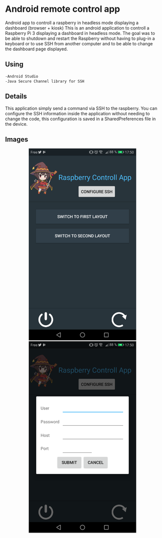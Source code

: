 # Android remote control app
Android app to controll a raspberry in headless mode displaying a dashboard (browser + kiosk)
This is an android application to controll a Raspberry Pi 3 displaying a dashboard in headless mode. 
The goal was to be able to shutdown and restart the Raspberry without having to plug-in a keyboard or to use SSH from another 
computer and to be able to change the dashboard page displayed.

## Using
```
-Android Studio
-Java Secure Channel library for SSH
```

## Details

This application simply send a command via SSH to the raspberry. You can configure the SSH information inside the application 
without needing to change the code, this configuration is saved in a SharedPreferences file in the device. 

## Images

<p align="center">
  <img src="https://raw.githubusercontent.com/Aelly/android_remote_control/master/Example1.png" width="350" title="APP">
  <img src="https://raw.githubusercontent.com/Aelly/android_remote_control/master/Example2.png" width="350" title="SSH Config">
</p>
